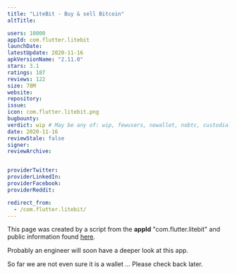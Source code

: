 ```yaml
---
title: "LiteBit - Buy & sell Bitcoin"
altTitle: 

users: 10000
appId: com.flutter.litebit
launchDate: 
latestUpdate: 2020-11-16
apkVersionName: "2.11.0"
stars: 3.1
ratings: 187
reviews: 122
size: 78M
website: 
repository: 
issue: 
icon: com.flutter.litebit.png
bugbounty: 
verdict: wip # May be any of: wip, fewusers, nowallet, nobtc, custodial, nosource, nonverifiable, reproducible, bounty, defunct
date: 2020-11-16
reviewStale: false
signer: 
reviewArchive:


providerTwitter: 
providerLinkedIn: 
providerFacebook: 
providerReddit: 

redirect_from:
  - /com.flutter.litebit/
---
```



This page was created by a script from the **appId** "com.flutter.litebit" and public
information found
[here](https://play.google.com/store/apps/details?id=com.flutter.litebit).

Probably an engineer will soon have a deeper look at this app.

So far we are not even sure it is a wallet ... Please check back later.
